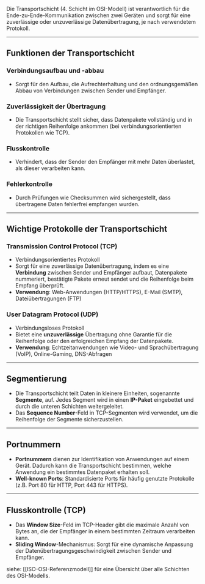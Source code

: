 Die Transportschicht (4. Schicht im OSI-Modell) ist verantwortlich für die Ende-zu-Ende-Kommunikation zwischen zwei Geräten und sorgt für eine zuverlässige oder unzuverlässige Datenübertragung, je nach verwendetem Protokoll.

---

## Funktionen der Transportschicht

### Verbindungsaufbau und -abbau

- Sorgt für den Aufbau, die Aufrechterhaltung und den ordnungsgemäßen Abbau von Verbindungen zwischen Sender und Empfänger.

### Zuverlässigkeit der Übertragung

- Die Transportschicht stellt sicher, dass Datenpakete vollständig und in der richtigen Reihenfolge ankommen (bei verbindungsorientierten Protokollen wie TCP).

### Flusskontrolle

- Verhindert, dass der Sender den Empfänger mit mehr Daten überlastet, als dieser verarbeiten kann.

### Fehlerkontrolle

- Durch Prüfungen wie Checksummen wird sichergestellt, dass übertragene Daten fehlerfrei empfangen wurden.

---

## Wichtige Protokolle der Transportschicht

### Transmission Control Protocol (TCP)

- Verbindungsorientiertes Protokoll
- Sorgt für eine zuverlässige Datenübertragung, indem es eine **Verbindung** zwischen Sender und Empfänger aufbaut, Datenpakete nummeriert, bestätigte Pakete erneut sendet und die Reihenfolge beim Empfang überprüft.
- **Verwendung**: Web-Anwendungen (HTTP/HTTPS), E-Mail (SMTP), Dateiübertragungen (FTP)

### User Datagram Protocol (UDP)

- Verbindungsloses Protokoll
- Bietet eine **unzuverlässige** Übertragung ohne Garantie für die Reihenfolge oder den erfolgreichen Empfang der Datenpakete.
- **Verwendung**: Echtzeitanwendungen wie Video- und Sprachübertragung (VoIP), Online-Gaming, DNS-Abfragen

---

## Segmentierung

- Die Transportschicht teilt Daten in kleinere Einheiten, sogenannte **Segmente**, auf. Jedes Segment wird in einen **IP-Paket** eingebettet und durch die unteren Schichten weitergeleitet.
- Das **Sequence Number**-Feld in TCP-Segmenten wird verwendet, um die Reihenfolge der Segmente sicherzustellen.

---

## Portnummern

- **Portnummern** dienen zur Identifikation von Anwendungen auf einem Gerät. Dadurch kann die Transportschicht bestimmen, welche Anwendung ein bestimmtes Datenpaket erhalten soll.
- **Well-known Ports**: Standardisierte Ports für häufig genutzte Protokolle (z.B. Port 80 für HTTP, Port 443 für HTTPS).

---

## Flusskontrolle (TCP)

- Das **Window Size**-Feld im TCP-Header gibt die maximale Anzahl von Bytes an, die der Empfänger in einem bestimmten Zeitraum verarbeiten kann.
- **Sliding Window**-Mechanismus: Sorgt für eine dynamische Anpassung der Datenübertragungsgeschwindigkeit zwischen Sender und Empfänger.

siehe: [[ISO-OSI-Referenzmodell]] für eine Übersicht über alle Schichten des OSI-Modells.

